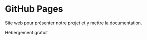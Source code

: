 # GitHub Pages #

Site web pour présenter notre projet et y mettre la documentation. 

Hébergement gratuit 